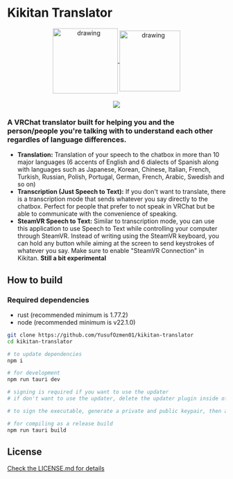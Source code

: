 # Kikitan Translator
<div align="center">
<a href="https://sergiomarquina.booth.pm/items/6073050">
<img src="https://media.buyee.jp/guide/addtobuyee/assets/img/store-logo-booth.png" alt="drawing" width="150" align="center">
</a>
<a href="https://github.com/yusufozmen01/kikitan-translator/releases/latest/download/Kikitan.Translator_x64-setup.exe">
<img src="https://i.imgur.com/50XNWwG.png)" alt="drawing" width="140" align="center">
</a>
<br><br>
<img src="https://i.imgur.com/RQlgF0N.png" />
</div>

### A VRChat translator built for helping you and the person/people you're talking with to understand each other regardles of language differences.

- **Translation:** Translation of your speech to the chatbox in more than 10 major languages (6 accents of English and 6 dialects of Spanish along with languages such as Japanese, Korean, Chinese, Italian, French, Turkish, Russian, Polish, Portugal, German, French, Arabic, Swedish and so on)
- **Transcription (Just Speech to Text):** If you don't want to translate, there is a transcription mode that sends whatever you say directly to the chatbox. Perfect for people that prefer to not speak in VRChat but be able to communicate with the convenience of speaking.
- **SteamVR Speech to Text:** Similar to transcription mode, you can use this application to use Speech to Text while controlling your computer through SteamVR. Instead of writing using the SteamVR keyboard, you can hold any button while aiming at the screen to send keystrokes of whatever you say. Make sure to enable "SteamVR Connection" in Kikitan. **Still a bit experimental**

## How to build
### Required dependencies
- rust (recommended minimum is 1.77.2)
- node (recommended minimum is v22.1.0)

```sh
git clone https://github.com/YusufOzmen01/kikitan-translator
cd kikitan-translator

# to update dependencies
npm i

# for development
npm run tauri dev

# signing is required if you want to use the updater
# if don't want to use the updater, delete the updater plugin inside of tauri.conf.json

# to sign the executable, generate a private and public keypair, then assign TAURI_SIGNING_PRIVATE_KEY environment variable and update the pubkey field inside of tauri.conf.json with your public key

# for compiling as a release build
npm run tauri build
```

## License

[Check the LICENSE.md for details](https://github.com/YusufOzmen01/kikitan-translator/blob/main/LICENSE.md)
